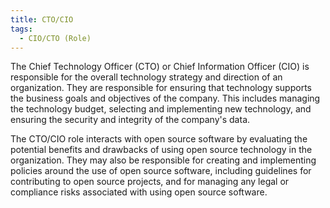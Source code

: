 ```yaml
---
title: CTO/CIO
tags: 
  - CIO/CTO (Role)
---
```

The Chief Technology Officer (CTO) or Chief Information Officer (CIO) is responsible for the overall technology strategy and direction of an organization. They are responsible for ensuring that technology supports the business goals and objectives of the company. This includes managing the technology budget, selecting and implementing new technology, and ensuring the security and integrity of the company's data.

The CTO/CIO role interacts with open source software by evaluating the potential benefits and drawbacks of using open source technology in the organization. They may also be responsible for creating and implementing policies around the use of open source software, including guidelines for contributing to open source projects, and for managing any legal or compliance risks associated with using open source software.
